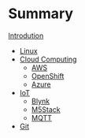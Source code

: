 # Summary

[Introdution](./intro.md)
- [Linux]()
- [Cloud Computing]()
  - [AWS]()
  - [OpenShift](./openshift.md)
  - [Azure]()
- [IoT]()
  - [Blynk]()
  - [M5Stack]()
  - [MQTT]()
- [Git](./git.md)
